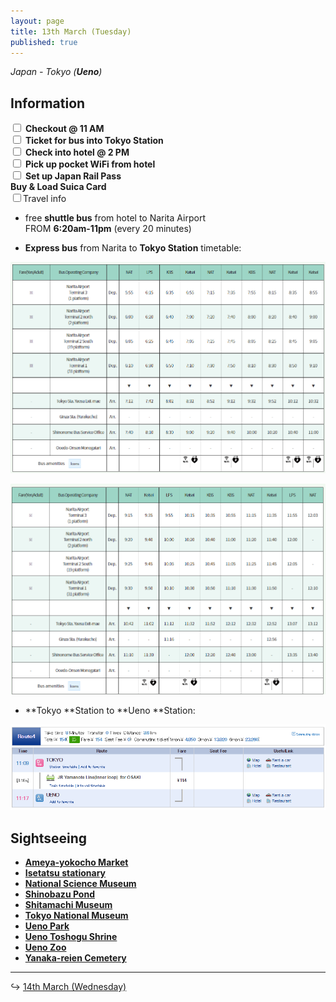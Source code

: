 ```yaml
---
layout: page
title: 13th March (Tuesday)
published: true
---
```


*Japan - Tokyo (**Ueno**)*

## Information

<div><input class="box" type="checkbox" name="131" /><label type="text" class="strikethrough"> <b>Checkout @ 11 AM</b></label><br /><input class="box" type="checkbox" name="132" /><label type="text" class="strikethrough"> <b>Ticket for bus into Tokyo Station</b></label><br /><input class="box" type="checkbox" name="133" /><label type="text" class="strikethrough"> <b>Check into hotel @ 2 PM</b></label><br /><input class="box" type="checkbox" name="134" /><label type="text" class="strikethrough"> <b>Pick up pocket WiFi from hotel</b></label><br /><input class="box" type="checkbox" name="jrp" /><label type="text" class="strikethrough"> <b>Set up Japan Rail Pass</b></label></div> <b>Buy & Load Suica Card</b></label><br /><input class="box" type="checkbox" name="135"name="135" /><label type="text" class="strikethrough"

## Travel info

* free **shuttle bus** from hotel to Narita Airport<br>FROM **6:20am-11pm**&nbsp;(every 20 minutes)

* **Express bus**&nbsp;from Narita to **Tokyo Station** timetable:

[![](/days/week1/bustimetable.PNG)](http://maki.host/days/week1/bustimetable.PNG)

[![bustimetable2.PNG](/days/week1/bustimetable2.PNG)](http://maki.host/days/week1/bustimetable2.PNG)

* **Tokyo&nbsp;**Station to **Ueno&nbsp;**Station:

![](/uploads/versions/tokyoueno---x----886-242x---.PNG)

## Sightseeing

* **[Ameya-yokocho Market](/locations/japan/ameyoko)**
* **[Isetatsu stationary](/locations/japan/isetatsu)**
* **[National Science Museum](/locations/japan/nsm)**
* **[Shinobazu Pond](/locations/japan/shinobazupond)**
* **[Shitamachi Museum](/locations/japan/shitamachi)**
* **[Tokyo National Museum](/locations/japan/tokyonationalmuseum)**
* **[Ueno Park](/locations/japan/uenopark)**
* **[Ueno Toshogu Shrine](/locations/japan/uenoshrine)**
* **[Ueno Zoo](/locations/japan/uenozoo)**
* **[Yanaka-reien Cemetery](/locations/japan/yanakareiencemetery)**

---

↪ [14th March (Wednesday)](/days/week1/14mar)